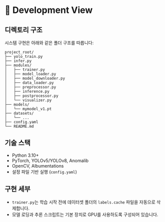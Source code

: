 # 🔧 Development View

## 디렉토리 구조

시스템 구현은 아래와 같은 폴더 구조를 따릅니다:

```
project_root/
├── yolo_train.py
├── infer.py
├── modules/
│   ├── trainer.py
│   ├── model_loader.py
│   ├── model_downloader.py
│   ├── data_loader.py
│   ├── preprocessor.py
│   ├── inference.py
│   ├── postprocessor.py
│   └── visualizer.py
├── models/
│   └── mymodel_v1.pt
├── datasets/
│   └── ...
├── config.yaml
└── README.md
```

## 기술 스택

- Python 3.10+
- PyTorch, YOLOv5/YOLOv8, Anomalib
- OpenCV, Albumentations
- 설정 파일 기반 실행 (`config.yaml`)

## 구현 세부

- `trainer.py`는 학습 시작 전에 데이터셋 폴더의 `labels.cache` 파일을 자동으로 삭제합니다.
- 모델 로딩과 추론 스크립트는 기본 장치로 GPU를 사용하도록 구성되어 있습니다.
